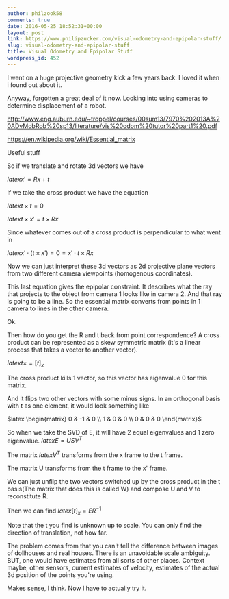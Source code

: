 ```yaml
---
author: philzook58
comments: true
date: 2016-05-25 18:52:31+00:00
layout: post
link: https://www.philipzucker.com/visual-odometry-and-epipolar-stuff/
slug: visual-odometry-and-epipolar-stuff
title: Visual Odometry and Epipolar Stuff
wordpress_id: 452
---
```


I went on a huge projective geometry kick a few years back. I loved it when i found out about it.

Anyway, forgotten a great deal of it now. Looking into using cameras to determine displacement of a robot.

http://www.eng.auburn.edu/~troppel/courses/00sum13/7970%202013A%20ADvMobRob%20sp13/literature/vis%20odom%20tutor%20part1%20.pdf

https://en.wikipedia.org/wiki/Essential_matrix

Useful stuff

So if we translate and rotate 3d vectors we have

$latex x' = Rx+t$

If we take the cross product we have the equation

$latex t\times t=0$

$latex t \times x' = t \times R x$

Since whatever comes out of a cross product is perpendicular to what went in

$latex x' \cdot (t \times x') = 0 = x' \cdot t \times Rx$

Now we can just interpret these 3d vectors as 2d projective plane vectors from two different camera viewpoints (homogenous coordinates).

This last equation gives the epipolar constraint. It describes what the ray that projects to the object from camera 1 looks like in camera 2. And that ray is going to be a line. So the essential matrix converts from points in 1 camera to lines in the other camera.

Ok.

Then how do you get the R and t back from point correspondence? A cross product can be represented as a skew symmetric matrix (it's a linear process that takes a vector to another vector).

$latex t\times = [t]_x$

The cross product kills 1 vector, so this vector has eigenvalue 0 for this matrix.

And it flips two other vectors with some minus signs. In an orthogonal basis with t as one element, it would look something like

$latex \begin{matrix} 0 & -1 & 0 \\ 1 & 0 & 0 \\ 0 & 0 & 0 \end{matrix}$

So when we take the SVD of E, it will have 2 equal eigenvalues and 1 zero eigenvalue. $latex E = USV^T$

The matrix $latex V^T$ transforms from the x frame to the t frame.

The matrix U transforms from the t frame to the x' frame.

We can just unflip the two vectors switched up by the cross product in the t basis(The matrix that does this is called W) and compose U and V to reconstitute R.

Then we can find $latex [t]_x=ER^{-1}$

Note that the t you find is unknown up to scale. You can only find the direction of translation, not how far.

The problem comes from that you can't tell the difference between images of dollhouses and real houses. There is an unavoidable scale ambiguity. BUT, one would have estimates from all sorts of other places. Context maybe, other sensors, current estimates of velocity, estimates of the actual 3d position of the points you're using.

Makes sense, I think. Now I have to actually try it.


